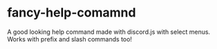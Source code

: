# fancy-help-comamnd
A good looking help command made with discord.js with select menus. Works with prefix and slash commands too!
